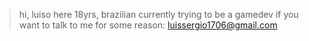 > hi, luiso here
> 18yrs, brazilian
> currently trying to be a gamedev
> if you want to talk to me for some reason: luissergio1706@gmail.com
